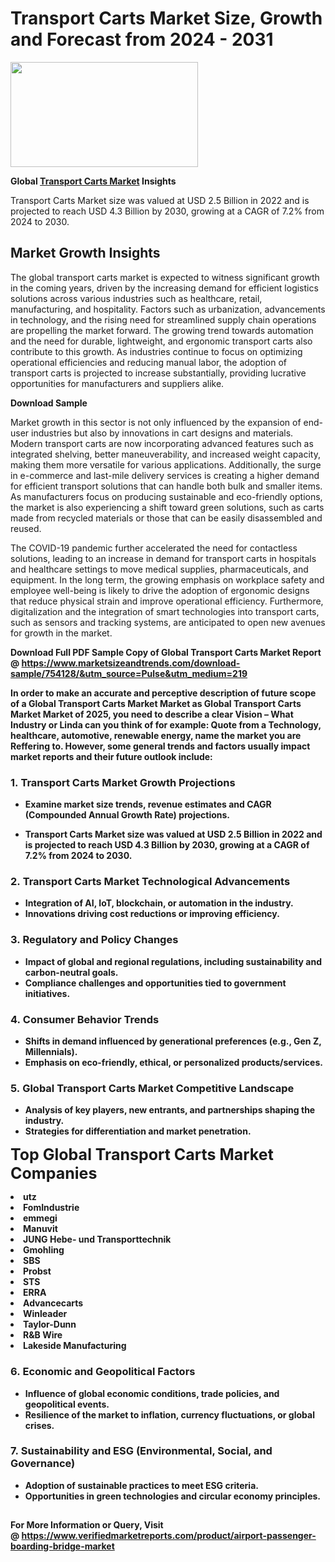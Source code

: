 <H1>Transport Carts Market Size, Growth and Forecast from 2024 - 2031</H1><img class="aligncenter size-medium wp-image-584254" src="https://thirdeyenews.in/wp-content/uploads/2024/09/Global-Market-Research-300x168.jpeg" alt="" width="300" height="168" /><p><strong>Global&nbsp;<a href="https://www.marketsizeandtrends.com/download-sample/754128/&amp;utm_source=Pulse&amp;utm_medium=219">Transport Carts Market</a> Insights</strong></p><p>Transport Carts Market size was valued at USD 2.5 Billion in 2022 and is projected to reach USD 4.3 Billion by 2030, growing at a CAGR of 7.2% from 2024 to 2030.</p><p><h2>Market Growth Insights</h2> <p>The global transport carts market is expected to witness significant growth in the coming years, driven by the increasing demand for efficient logistics solutions across various industries such as healthcare, retail, manufacturing, and hospitality. Factors such as urbanization, advancements in technology, and the rising need for streamlined supply chain operations are propelling the market forward. The growing trend towards automation and the need for durable, lightweight, and ergonomic transport carts also contribute to this growth. As industries continue to focus on optimizing operational efficiencies and reducing manual labor, the adoption of transport carts is projected to increase substantially, providing lucrative opportunities for manufacturers and suppliers alike.</p> <p><strong>Download Sample</strong></p> <p>Market growth in this sector is not only influenced by the expansion of end-user industries but also by innovations in cart designs and materials. Modern transport carts are now incorporating advanced features such as integrated shelving, better maneuverability, and increased weight capacity, making them more versatile for various applications. Additionally, the surge in e-commerce and last-mile delivery services is creating a higher demand for efficient transport solutions that can handle both bulk and smaller items. As manufacturers focus on producing sustainable and eco-friendly options, the market is also experiencing a shift toward green solutions, such as carts made from recycled materials or those that can be easily disassembled and reused.</p> <p>The COVID-19 pandemic further accelerated the need for contactless solutions, leading to an increase in demand for transport carts in hospitals and healthcare settings to move medical supplies, pharmaceuticals, and equipment. In the long term, the growing emphasis on workplace safety and employee well-being is likely to drive the adoption of ergonomic designs that reduce physical strain and improve operational efficiency. Furthermore, digitalization and the integration of smart technologies into transport carts, such as sensors and tracking systems, are anticipated to open new avenues for growth in the market.</p> <p><strong></p><p><span class=""><strong>Download Full PDF Sample Copy of Global Transport Carts Market Report</strong> @ <a href="https://www.marketsizeandtrends.com/download-sample/754128/&amp;utm_source=Pulse&amp;utm_medium=219" target="_blank">https://www.marketsizeandtrends.com/download-sample/754128/&amp;utm_source=Pulse&amp;utm_medium=219</a></span></p><p>In order to make an accurate and perceptive description of future scope of a Global&nbsp;Transport Carts Market Market as Global&nbsp;Transport Carts Market Market of 2025, you need to describe a clear Vision &ndash; What Industry or Linda can you think of for example: Quote from a Technology, healthcare, automotive, renewable energy, name the market you are Reffering to. However, some general trends and factors usually impact market reports and their future outlook include:</p><h3>1.&nbsp;<strong>Transport Carts Market Growth Projections</strong></h3><ul><li>Examine market size trends, revenue estimates and CAGR (Compounded Annual Growth Rate) projections.</li><li><p>Transport Carts Market size was valued at USD 2.5 Billion in 2022 and is projected to reach USD 4.3 Billion by 2030, growing at a CAGR of 7.2% from 2024 to 2030.</p></li></ul><h3>2.&nbsp;<strong>Transport Carts Market Technological Advancements</strong></h3><ul><li>Integration of AI, IoT, blockchain, or automation in the industry.</li><li>Innovations driving cost reductions or improving efficiency.</li></ul><h3>3.&nbsp;<strong>Regulatory and Policy Changes</strong></h3><ul><li>Impact of global and regional regulations, including sustainability and carbon-neutral goals.</li><li>Compliance challenges and opportunities tied to government initiatives.</li></ul><h3>4.&nbsp;<strong>Consumer Behavior Trends</strong></h3><ul><li>Shifts in demand influenced by generational preferences (e.g., Gen Z, Millennials).</li><li>Emphasis on eco-friendly, ethical, or personalized products/services.</li></ul><h3>5.&nbsp;<strong>Global Transport Carts Market Competitive Landscape</strong></h3><ul><li>Analysis of key players, new entrants, and partnerships shaping the industry.</li><li>Strategies for differentiation and market penetration.</li></ul><p data-pm-slice="1 1 []"><span style="color: inherit; font-family: inherit; font-size: 25px;">Top Global Transport Carts Market Companies</span></p><div class="" data-test-id=""><p><li>utz</li><li> FomIndustrie</li><li> emmegi</li><li> Manuvit</li><li> JUNG Hebe- und Transporttechnik</li><li> Gmohling</li><li> SBS</li><li> Probst</li><li> STS</li><li> ERRA</li><li> Advancecarts</li><li> Winleader</li><li> Taylor-Dunn</li><li> R&B Wire</li><li> Lakeside Manufacturing</li></p></div><h3>6.&nbsp;<strong>Economic and Geopolitical Factors</strong></h3><ul><li>Influence of global economic conditions, trade policies, and geopolitical events.</li><li>Resilience of the market to inflation, currency fluctuations, or global crises.</li></ul><h3>7.&nbsp;<strong>Sustainability and ESG (Environmental, Social, and Governance)</strong></h3><ul><li>Adoption of sustainable practices to meet ESG criteria.</li><li>Opportunities in green technologies and circular economy principles.</li></ul><h2><strong style="font-size: 14px;">For More Information or Query, Visit @&nbsp;</strong><a style="background-color: #ffffff; font-size: 14px;" href="https://www.marketsizeandtrends.com/report/transport-carts-market/" target="_blank">https://www.verifiedmarketreports.com/product/airport-passenger-boarding-bridge-market</a></h2>
